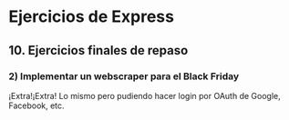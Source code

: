 # Ejercicios de Express

## 10. Ejercicios finales de repaso


### 2) Implementar un webscraper para el Black Friday


¡Extra!¡Extra! Lo mismo pero pudiendo hacer login por OAuth de Google, Facebook, etc.